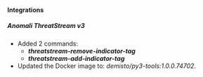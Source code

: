 
#### Integrations

##### Anomali ThreatStream v3

- Added 2 commands:
  - ***threatstream-remove-indicator-tag***
  - ***threatstream-add-indicator-tag*** 
- Updated the Docker image to: *demisto/py3-tools:1.0.0.74702*.
